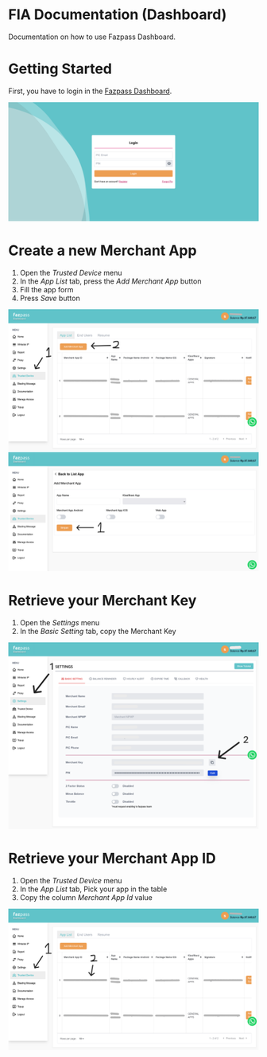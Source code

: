 # FIA Documentation (Dashboard)

Documentation on how to use Fazpass Dashboard.

# Getting Started

First, you have to login in the [Fazpass Dashboard](https://dashboard.fazpass.com/login).

![Fazpass Dashboard](images/dashboard-login.png)

# Create a new Merchant App

1. Open the *Trusted Device* menu
2. In the *App List* tab, press the *Add Merchant App* button
3. Fill the app form
4. Press *Save* button

![Fazpass Dashboard Create Merchant App 1](images/dashboard-create-app-1.png)
![Fazpass Dashboard Create Merchant App 2](images/dashboard-create-app-2.png)

# Retrieve your Merchant Key

1. Open the *Settings* menu
2. In the *Basic Setting* tab, copy the Merchant Key

![Fazpass Dashboard Merchant Key](images/dashboard-merchant-key.PNG)

# Retrieve your Merchant App ID

1. Open the *Trusted Device* menu
2. In the *App List* tab, Pick your app in the table
3. Copy the column *Merchant App Id* value

![Fazpass Dashboard Merchant App ID](images/dashboard-app-id.png)
